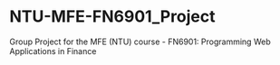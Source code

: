 # NTU-MFE-FN6901_Project
Group Project for the MFE (NTU) course - FN6901: Programming Web Applications in Finance
